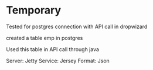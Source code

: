 Temporary
=========

Tested for postgres connection with API call in dropwizard

created a table emp in postgres

Used this table in API call through java

Server: Jetty
Service: Jersey
Format: Json


